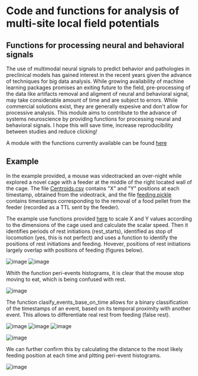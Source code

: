 # Code and functions for analysis of multi-site local field potentials

## Functions for processing neural and behavioral signals


The use of multimodal neural signals to predict behavior and pathologies in preclinical models has gained interest in the recent years given the advance of techniques for big data analysis. While growing availability of machine learning packages promises an exiting future to the field, pre-processing of the data like artifacts removal and aligment of neural and behavioral signal, may take considerable amount of time and are subject to errors. While commercial solutions exist, they are generally expesive and don't allow for processive analysis. This module aims to contribute to the advance of systems neuroscience by providing functions for processing neural and behavioral signals. I hope this will save time, increase reproducibility between studies and reduce clicking!

A module with the functions currently available can be found [here](https://github.com/casey-e/Multi-site_LFP/blob/main/Functions/Processsing_functions.py)  

## Example

In the example provided, a mouse was videotracked an over-night while explored a novel cage with a feeder at the middle of the right located wall of the cage. The file  [Centroids.csv](https://github.com/casey-e/Multi-site_LFP/blob/main/Functions/Example/Centroids.csv) contains "X" and "Y" positions at each timestamp, obtained from the videotrack, and the file [feeding.pickle](https://github.com/casey-e/Multi-site_LFP/blob/main/Functions/Example/feeding.pickle) contains timestamps corresponding to the removal of a food pellet from the feeder (recorded as a TTL sent by the feeder).

The example use functions provided [here](https://github.com/casey-e/Multi-site_LFP/blob/main/Functions/Processsing_functions.py) to scale X and Y values according to the dimensions of the cage used and calculate the scalar speed. Then it identifies periods of rest initiations (rest_starts), identified as stop of locomotion (yes, this is not perfect) and uses a function to identify the positions of rest initiations and feeding. Hovever, positions of rest initiations largely overlap with positions of feeding (figures below).  
  
  
![image](https://user-images.githubusercontent.com/92745842/214613390-0dfdf28b-ee0c-409e-8a6a-90e35b4c4c23.png)
![image](https://user-images.githubusercontent.com/92745842/214613427-86663bdd-a95d-4f8f-a5b9-486cc94c8a8b.png)  
  
  
Whith the function peri-events histograms, it is clear that the mouse stop moving to eat, which is being confused with rest.  
    
    
  ![image](https://user-images.githubusercontent.com/92745842/214614241-b2e37c54-2593-45cc-9ed6-2f4a93d8c1eb.png)  
    
 The function clasify_events_base_on_time allows for a binary classification of the timestamps of an event, based on its temporal proximity with another event. This allows to differentiate real rest from feeding (false rest).  
   
![image](https://user-images.githubusercontent.com/92745842/214615462-ae5a1da5-cb96-4a29-bb15-bffec1d0c922.png)
![image](https://user-images.githubusercontent.com/92745842/214615490-6176a0e1-6e54-441c-830a-97652deabe66.png)
![image](https://user-images.githubusercontent.com/92745842/214615514-4728735e-61c6-4012-9315-299869bb77ad.png)
  
  ![image](https://user-images.githubusercontent.com/92745842/214615623-34b847dc-175a-4286-8d70-2ec14c660882.png)
  
  
We can further confirm this by calculating the distance to the most likely feeding position at each time and pltting peri-event histograms.  
  
    
    
  ![image](https://user-images.githubusercontent.com/92745842/214616139-b01a71a9-b8e4-49bc-ad30-3339d3eb2f00.png)



